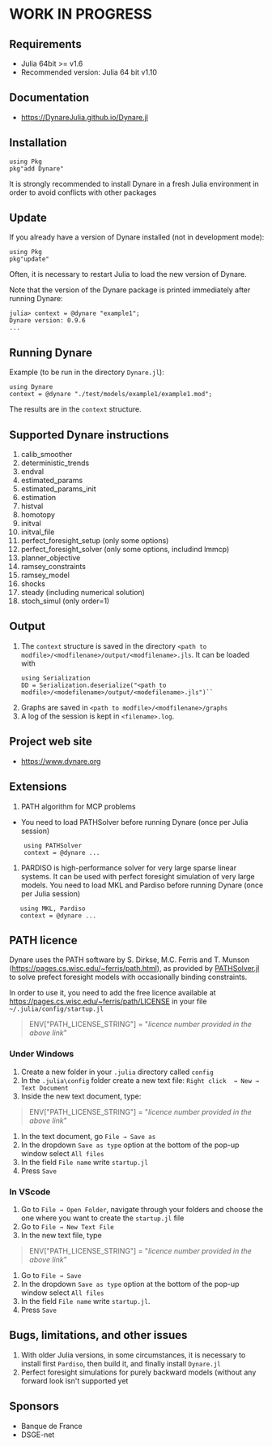 # WORK IN PROGRESS

## Requirements
- Julia 64bit >= v1.6
- Recommended version: Julia 64 bit v1.10

## Documentation
- https://DynareJulia.github.io/Dynare.jl

## Installation 

```
using Pkg
pkg"add Dynare"
```
It is strongly recommended to install Dynare in a fresh Julia environment in order to avoid conflicts with other packages

## Update
If you already have a version of Dynare installed (not in development mode):
```
using Pkg
pkg"update"
```

Often, it is necessary to restart Julia to load the new version of Dynare.

Note that the version of the Dynare package is printed immediately after running Dynare:
```
julia> context = @dynare "example1";
Dynare version: 0.9.6
...
```

## Running Dynare

Example (to be run in the directory ``Dynare.jl``):
```
using Dynare
context = @dynare "./test/models/example1/example1.mod";
```
The results are in the ``context`` structure.

## Supported Dynare instructions

1. calib_smoother
1. deterministic_trends
1. endval
1. estimated\_params
1. estimated\_params\_init
1. estimation
1. histval
1. homotopy
1. initval
1. initval\_file
1. perfect\_foresight\_setup (only some options)
1. perfect\_foresight\_solver (only some options, includind lmmcp)
1. planner_objective
1. ramsey_constraints
1. ramsey\_model
1. shocks
1. steady (including numerical solution)
1. stoch_simul (only order=1)

## Output
1. The ``context`` structure is saved in the directory
   ``<path to modfile>/<modfilenane>/output/<modfilename>.jls``. It can be loaded with
   ```
   using Serialization
   DD = Serialization.deserialize("<path to modfile>/<modefilename>/output/<modefilename>.jls")``
   ```
1. Graphs are saved in ``<path to
   modfile>/<modfilenane>/graphs``
1. A log of the session is kept in `<filename>.log`.

## Project web site

- https://www.dynare.org

## Extensions
1. PATH algorithm for MCP problems
  - You need to load PATHSolver before running Dynare (once per Julia
    session)
```
    using PATHSolver
    context = @dynare ...
```
1. PARDISO is high-performance solver for very large sparse linear
   systems. It can be used with perfect foresight simulation of very
   large models. You need to load MKL and Pardiso before running
   Dynare (once per Julia session)
```
   using MKL, Pardiso
   context = @dynare ...
```

## PATH licence

Dynare uses the PATH software by S. Dirkse, M.C. Ferris and T. Munson (https://pages.cs.wisc.edu/~ferris/path.html),
as provided by
[PATHSolver.jl](https://github.com/chkwon/PATHSolver.jl) to solve
prefect foresight models with occasionally binding constraints. 

In order to use it, you need to add the free licence available at
https://pages.cs.wisc.edu/~ferris/path/LICENSE in your file
``~/.julia/config/startup.jl``

> ENV["PATH_LICENSE_STRING"] = "*licence number provided in the above
> link*"

### Under Windows
1. Create a new folder in your ``.julia`` directory called ``config``
1. In the ``.julia\config`` folder create a new text file: ``Right click  → New → Text Document``
1. Inside the new text document, type:

> ENV["PATH_LICENSE_STRING"] = "*licence number provided in the above
> link*"

1. In the text document, go ``File → Save as``
1. In the dropdown ``Save as type`` option at the bottom of the pop-up window select ``All files``
1. In the field ``File name`` write ``startup.jl``
1. Press ``Save``

### In VScode
1. Go to ``File → Open Folder``, navigate through your folders and choose the one where you want to create the ``startup.jl`` file
1. Go to ``File → New Text File``
1. In the new text file, type
> ENV["PATH_LICENSE_STRING"] = "*licence number provided in the above
> link*"

1. Go to ``File → Save``
1. In the dropdown ``Save as type`` option at the bottom of the pop-up window select ``All files``
1. In the field ``File name`` write ``startup.jl``.
1. Press ``Save``

## Bugs, limitations,  and other issues
1. With older Julia versions, in some circumstances, it is necessary to install first `Pardiso`, then build it, and finally install `Dynare.jl`
2. Perfect foresight simulations for purely backward models (without any forward look isn't supported yet

## Sponsors
- Banque de France
- DSGE-net
